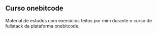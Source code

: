## Curso onebitcode

Material de estudos com exercícios feitos por mim durante o curso de fullstack da plataforma onebitcode.
